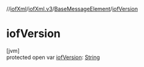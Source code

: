 //[iofXml](../../../index.md)/[iofXml.v3](../index.md)/[BaseMessageElement](index.md)/[iofVersion](iof-version.md)

# iofVersion

[jvm]\
protected open var [iofVersion](iof-version.md): [String](https://docs.oracle.com/javase/8/docs/api/java/lang/String.html)
